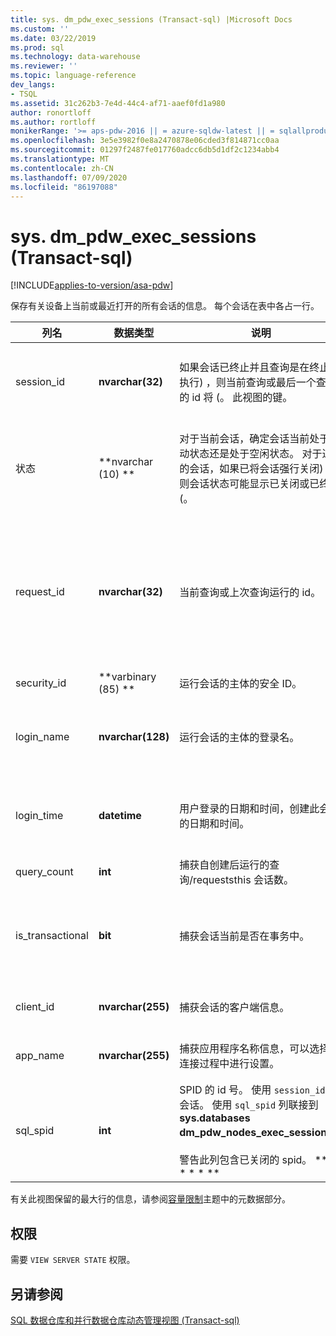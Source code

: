 ```yaml
---
title: sys. dm_pdw_exec_sessions (Transact-sql) |Microsoft Docs
ms.custom: ''
ms.date: 03/22/2019
ms.prod: sql
ms.technology: data-warehouse
ms.reviewer: ''
ms.topic: language-reference
dev_langs:
- TSQL
ms.assetid: 31c262b3-7e4d-44c4-af71-aaef0fd1a980
author: ronortloff
ms.author: rortloff
monikerRange: '>= aps-pdw-2016 || = azure-sqldw-latest || = sqlallproducts-allversions'
ms.openlocfilehash: 3e5e3982f0e8a2470878e06cded3f814871cc0aa
ms.sourcegitcommit: 01297f2487fe017760adcc6db5d1df2c1234abb4
ms.translationtype: MT
ms.contentlocale: zh-CN
ms.lasthandoff: 07/09/2020
ms.locfileid: "86197088"
---
```

# <a name="sysdm_pdw_exec_sessions-transact-sql"></a>sys. dm_pdw_exec_sessions (Transact-sql) 
[!INCLUDE[applies-to-version/asa-pdw](../../includes/applies-to-version/asa-pdw.md)]

  保存有关设备上当前或最近打开的所有会话的信息。 每个会话在表中各占一行。  
  
|列名|数据类型|说明|范围|  
|-----------------|---------------|-----------------|-----------|  
|session_id|**nvarchar(32)**|如果会话已终止并且查询是在终止时执行) ，则当前查询或最后一个查询的 id 将 (。 此视图的键。|在系统中的所有会话中是唯一的。|  
|状态|**nvarchar (10) **|对于当前会话，确定会话当前处于活动状态还是处于空闲状态。 对于过去的会话，如果已将会话强行关闭) ，则会话状态可能显示已关闭或已终止 (。|"活动"、"已关闭"、"空闲"、"已终止"|  
|request_id|**nvarchar(32)**|当前查询或上次查询运行的 id。|系统中所有请求都是唯一的。 如果未运行任何，则为 Null。|  
|security_id|**varbinary (85) **|运行会话的主体的安全 ID。||  
|login_name|**nvarchar(128)**|运行会话的主体的登录名。|符合用户命名约定的任何字符串。|  
|login_time|**datetime**|用户登录的日期和时间，创建此会话的日期和时间。|当前时间之前有效的**日期**时间。|  
|query_count|**int**|捕获自创建后运行的查询/requeststhis 会话数。|大于或等于0。|  
|is_transactional|**bit**|捕获会话当前是否在事务中。|对于自动提交，为 0; 对于事务，则为1。|  
|client_id|**nvarchar(255)**|捕获会话的客户端信息。|任何有效的字符串。|  
|app_name|**nvarchar(255)**|捕获应用程序名称信息，可以选择在连接过程中进行设置。|任何有效的字符串。|  
|sql_spid|**int**|SPID 的 id 号。 使用 `session_id` 此会话。 使用 `sql_spid` 列联接到**sys.databases dm_pdw_nodes_exec_sessions**。<br /><br /> 警告此列包含已关闭的 spid。 ** \* \* \* \* **||  
  
 有关此视图保留的最大行的信息，请参阅[容量限制](/azure/sql-data-warehouse/sql-data-warehouse-service-capacity-limits#metadata)主题中的元数据部分。  
  
## <a name="permissions"></a>权限  
 需要 `VIEW SERVER STATE` 权限。  
  
## <a name="see-also"></a>另请参阅  
 [SQL 数据仓库和并行数据仓库动态管理视图 &#40;Transact-sql&#41;](../../relational-databases/system-dynamic-management-views/sql-and-parallel-data-warehouse-dynamic-management-views.md)  
  
  

